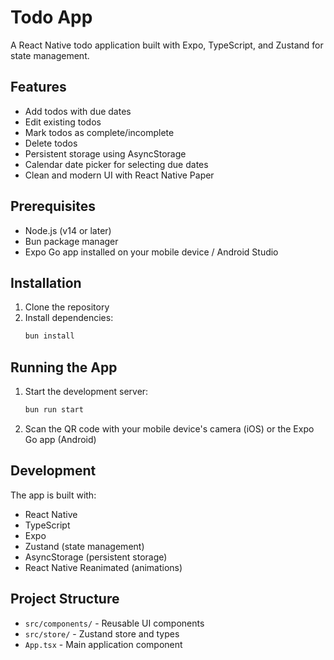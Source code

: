 # Todo App

A React Native todo application built with Expo, TypeScript, and Zustand for state management.

## Features

- Add todos with due dates
- Edit existing todos
- Mark todos as complete/incomplete
- Delete todos
- Persistent storage using AsyncStorage
- Calendar date picker for selecting due dates
- Clean and modern UI with React Native Paper

## Prerequisites

- Node.js (v14 or later)
- Bun package manager
- Expo Go app installed on your mobile device / Android Studio

## Installation

1. Clone the repository
2. Install dependencies:
   ```bash
   bun install
   ```

## Running the App

1. Start the development server:

   ```bash
   bun run start
   ```

2. Scan the QR code with your mobile device's camera (iOS) or the Expo Go app (Android)

## Development

The app is built with:

- React Native
- TypeScript
- Expo
- Zustand (state management)
- AsyncStorage (persistent storage)
- React Native Reanimated (animations)

## Project Structure

- `src/components/` - Reusable UI components
- `src/store/` - Zustand store and types
- `App.tsx` - Main application component

